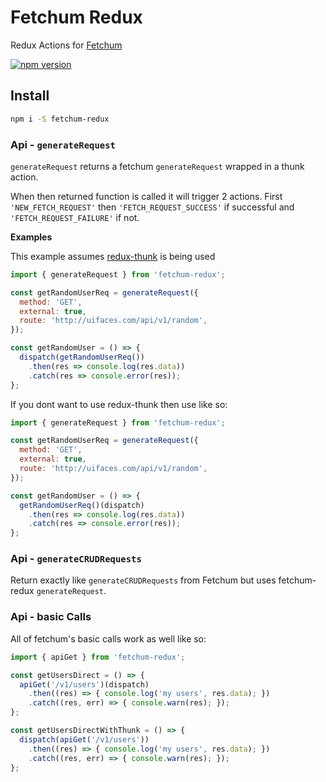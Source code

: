 # Fetchum Redux
 Redux Actions for [Fetchum](https://www.npmjs.com/package/fetchum)

 [![npm version](https://badge.fury.io/js/fetchum-redux.svg)](https://badge.fury.io/js/fetchum-redux)

## Install

```bash
npm i -S fetchum-redux
```

### Api - `generateRequest`

`generateRequest` returns a fetchum `generateRequest` wrapped in a thunk action.

When then returned function is called it will trigger 2 actions.
First `'NEW_FETCH_REQUEST'` then `'FETCH_REQUEST_SUCCESS'` if successful and `'FETCH_REQUEST_FAILURE'` if not.

__Examples__

This example assumes [redux-thunk](https://www.npmjs.com/package/redux-thunk) is being used
```javascript
import { generateRequest } from 'fetchum-redux';

const getRandomUserReq = generateRequest({
  method: 'GET',
  external: true,
  route: 'http://uifaces.com/api/v1/random',
});

const getRandomUser = () => {
  dispatch(getRandomUserReq())
    .then(res => console.log(res.data))
    .catch(res => console.error(res));
};
```

If you dont want to use redux-thunk then use like so:
```javascript
import { generateRequest } from 'fetchum-redux';

const getRandomUserReq = generateRequest({
  method: 'GET',
  external: true,
  route: 'http://uifaces.com/api/v1/random',
});

const getRandomUser = () => {
  getRandomUserReq()(dispatch)
    .then(res => console.log(res.data))
    .catch(res => console.error(res));
};
```

### Api - `generateCRUDRequests`

Return exactly like `generateCRUDRequests` from Fetchum but uses fetchum-redux `generateRequest`.

### Api - basic Calls

All of fetchum's basic calls work as well like so:

```javascript
import { apiGet } from 'fetchum-redux';

const getUsersDirect = () => {
  apiGet('/v1/users')(dispatch)
    .then((res) => { console.log('my users', res.data); })
    .catch((res, err) => { console.warn(res); });
};

const getUsersDirectWithThunk = () => {
  dispatch(apiGet('/v1/users'))
    .then((res) => { console.log('my users', res.data); })
    .catch((res, err) => { console.warn(res); });
};
```
